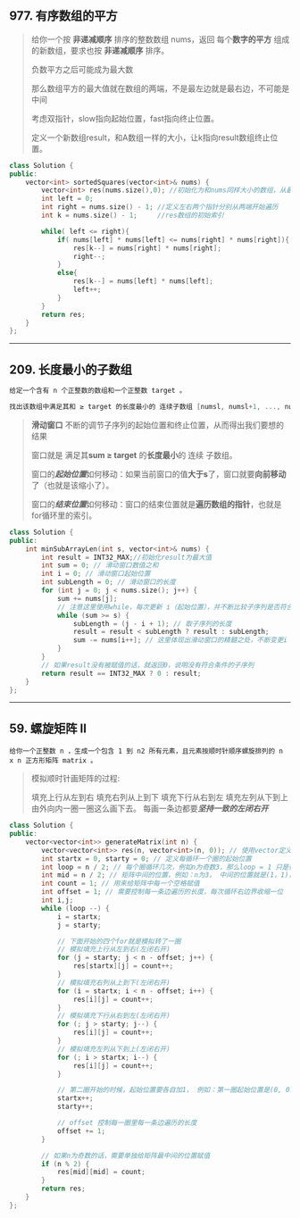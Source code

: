 ## 977. 有序数组的平方

> 给你一个按 **非递减顺序** 排序的整数数组 nums，返回 每个**数字的平方** 组成的新数组，要求也按 **非递减顺序** 排序。
>
> 负数平方之后可能成为最大数
>
> 那么数组平方的最大值就在数组的两端，不是最左边就是最右边，不可能是中间
>
> 考虑双指针，slow指向起始位置，fast指向终止位置。
>
> 定义一个新数组result，和A数组一样的大小，让k指向result数组终止位置。

```c++
class Solution {
public:
    vector<int> sortedSquares(vector<int>& nums) {
        vector<int> res(nums.size(),0); //初始化为和nums同样大小的数组，从最后一位开始填数
        int left = 0;
        int right = nums.size() - 1; //定义左右两个指针分别从两端开始遍历
        int k = nums.size() - 1;     //res数组的初始索引

        while( left <= right){
            if( nums[left] * nums[left] <= nums[right] * nums[right]){
                res[k--] = nums[right] * nums[right];
                right--;
            }
            else{
                res[k--] = nums[left] * nums[left];
                left++;
            }
        }
        return res;
    }
};
```

------

## 209. 长度最小的子数组

```c++
给定一个含有 n 个正整数的数组和一个正整数 target 。

找出该数组中满足其和 ≥ target 的长度最小的 连续子数组 [numsl, numsl+1, ..., numsr-1, numsr] ，并返回其长度。如果不存在符合条件的子数组，返回 0 。
```

> **滑动窗口**  不断的调节子序列的起始位置和终止位置，从而得出我们要想的结果
>
> 窗口就是 满足其**sum ≥ target** 的**长度最小**的 连续 子数组。
>
> 窗口的***起始位置***如何移动：如果当前窗口的值**大于s**了，窗口就要**向前移动**了（也就是该缩小了）。
>
> 窗口的***结束位置***如何移动：窗口的结束位置就是**遍历数组的指针**，也就是for循环里的索引。

```c++
class Solution {
public:
    int minSubArrayLen(int s, vector<int>& nums) {
        int result = INT32_MAX;//初始化result为最大值
        int sum = 0; // 滑动窗口数值之和
        int i = 0; // 滑动窗口起始位置
        int subLength = 0; // 滑动窗口的长度
        for (int j = 0; j < nums.size(); j++) {
            sum += nums[j];
            // 注意这里使用while，每次更新 i（起始位置），并不断比较子序列是否符合条件
            while (sum >= s) {
                subLength = (j - i + 1); // 取子序列的长度
                result = result < subLength ? result : subLength;
                sum -= nums[i++]; // 这里体现出滑动窗口的精髓之处，不断变更i（子序列的起始位置）
            }
        }
        // 如果result没有被赋值的话，就返回0，说明没有符合条件的子序列
        return result == INT32_MAX ? 0 : result;
    }
};
```



------

## 59. 螺旋矩阵 II



```
给你一个正整数 n ，生成一个包含 1 到 n2 所有元素，且元素按顺时针顺序螺旋排列的 n x n 正方形矩阵 matrix 。
```

> 模拟顺时针画矩阵的过程:
>
> 填充上行从左到右
> 填充右列从上到下
> 填充下行从右到左
> 填充左列从下到上
> 由外向内一圈一圈这么画下去。
> 每画一条边都要***坚持一致的左闭右开***
>
> 

```c++
class Solution {
public:
    vector<vector<int>> generateMatrix(int n) {
        vector<vector<int>> res(n, vector<int>(n, 0)); // 使用vector定义一个二维数组
        int startx = 0, starty = 0; // 定义每循环一个圈的起始位置
        int loop = n / 2; // 每个圈循环几次，例如n为奇数3，那么loop = 1 只是循环一圈，矩阵中间的值需要单独处理
        int mid = n / 2; // 矩阵中间的位置，例如：n为3， 中间的位置就是(1，1)，n为5，中间位置为(2, 2)
        int count = 1; // 用来给矩阵中每一个空格赋值
        int offset = 1; // 需要控制每一条边遍历的长度，每次循环右边界收缩一位
        int i,j;
        while (loop --) {
            i = startx;
            j = starty;

            // 下面开始的四个for就是模拟转了一圈
            // 模拟填充上行从左到右(左闭右开)
            for (j = starty; j < n - offset; j++) {
                res[startx][j] = count++;
            }
            // 模拟填充右列从上到下(左闭右开)
            for (i = startx; i < n - offset; i++) {
                res[i][j] = count++;
            }
            // 模拟填充下行从右到左(左闭右开)
            for (; j > starty; j--) {
                res[i][j] = count++;
            }
            // 模拟填充左列从下到上(左闭右开)
            for (; i > startx; i--) {
                res[i][j] = count++;
            }

            // 第二圈开始的时候，起始位置要各自加1， 例如：第一圈起始位置是(0, 0)，第二圈起始位置是(1, 1)
            startx++;
            starty++;

            // offset 控制每一圈里每一条边遍历的长度
            offset += 1;
        }

        // 如果n为奇数的话，需要单独给矩阵最中间的位置赋值
        if (n % 2) {
            res[mid][mid] = count;
        }
        return res;
    }
};
```


